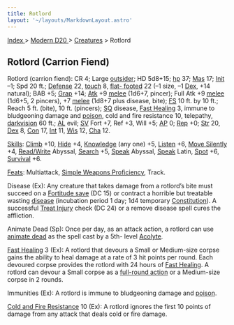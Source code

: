 ```yaml
---
title: Rotlord
layout: '~/layouts/MarkdownLayout.astro'
---
```


[ Index ](/) > [ Modern D20 ](/modern.d20.srd) > [Creatures](/modern.d20.srd/creatures) > Rotlord

## Rotlord (Carrion Fiend)

Rotlord (carrion fiend): CR 4; Large
[outsider](/modern.d20.srd/creature.types/outsider); HD 5d8+15;
[hp](/modern.d20.srd/combat/hit.points) 37;
[Mas](/modern.d20.srd/creatures/creature.overview) 17;
[Init](/modern.d20.srd/combat/initiative) –1; Spd 20 ft.;
[Defense](/modern.d20.srd/combat/defense) 22,
[touch](/modern.d20.srd/combat/attack.actions) 8, [flat- footed](/modern.d20.srd/combat/surprise) 22 (–1 size, –1
[Dex](/modern.d20.srd/basics/ability.scores), +14 natural); BAB +5;
[Grap](/modern.d20.srd/combat/grapple) +14;
[Atk](/modern.d20.srd/combat/attack.roll) +9
[melee](/modern.d20.srd/combat/attack.roll) (1d6+7, pincer); Full Atk +9
[melee](/modern.d20.srd/combat/attack.roll) (1d6+5, 2 pincers), +7
[melee](/modern.d20.srd/combat/attack.roll) (1d8+7 plus disease, bite);
[FS](/modern.d20.srd/creatures/creature.overview) 10 ft. by 10 ft.; Reach 5
ft. (bite), 10 ft. (pincers);
[SQ](/modern.d20.srd/creatures/creature.overview) disease, [Fast Healing](/modern.d20.srd/special.abilities/fast.healing) 3, immune to
bludgeoning damage and [poison](/modern.d20.srd/special.abilities/poison),
cold and fire resistance 10, telepathy,
[darkvision](/modern.d20.srd/special.abilities/darkvision) 60 ft.;
[AL](/modern.d20.srd/basics/allegiances) evil;
[SV](/modern.d20.srd/basics/saving.throws) Fort +7, Ref +3, Will +5;
[AP](/modern.d20.srd/creatures/creature.overview) 0;
[Rep](/modern.d20.srd/creatures/creature.overview) +0;
[Str](/modern.d20.srd/basics/ability.scores) 20,
[Dex](/modern.d20.srd/basics/ability.scores) 8,
[Con](/modern.d20.srd/basics/ability.scores) 17,
[Int](/modern.d20.srd/basics/ability.scores) 11,
[Wis](/modern.d20.srd/basics/ability.scores) 12,
[Cha](/modern.d20.srd/basics/ability.scores) 12.

[Skills](/modern.d20.srd/skills): [Climb](/modern.d20.srd/skills/climb) +10,
[Hide](/modern.d20.srd/skills/hide) +4,
[Knowledge](/modern.d20.srd/skills/knowledge) (any one) +5,
[Listen](/modern.d20.srd/skills/listen) +6, [Move Silently](/modern.d20.srd/skills/move.silently) +4,
[Read/Write](/modern.d20.srd/skills/read.write.language) Abyssal,
[Search](/modern.d20.srd/skills/search) +5,
[Speak](/modern.d20.srd/skills/speak.language) Abyssal,
[Speak](/modern.d20.srd/skills/speak.language) Latin,
[Spot](/modern.d20.srd/skills/spot) +6,
[Survival](/modern.d20.srd/skills/survival) +6.

[Feats](/modern.d20.srd/feats): Multiattack, [Simple Weapons Proficiency](/modern.d20.srd/feats/simple.weapons.proficiency), Track.

Disease (Ex): Any creature that takes damage from a rotlord’s bite must
succeed on a [Fortitude save](/modern.d20.srd/basics/saving.throws) (DC 15) or
contract a horrible but treatable wasting
[disease](/modern.d20.srd/environment.hazards/disease) (incubation period 1
day; 1d4 temporary [Constitution](/modern.d20.srd/basics/ability.scores)). A
successful [Treat Injury](/modern.d20.srd/skills/treat.injury) check (DC 24)
or a remove disease spell cures the affliction.

Animate Dead (Sp): Once per day, as an attack action, a rotlord can use
[animate dead](/modern.d20.srd/fx/animate.dead) as the spell cast by a 5th-
level [Acolyte](/modern.d20.srd/classes/advanced/acolyte).

[Fast Healing](/modern.d20.srd/special.abilities/fast.healing) 3 (Ex): A
rotlord that devours a Small or Medium-size corpse gains the ability to heal
damage at a rate of 3 hit points per round. Each devoured corpse provides the
rotlord with 24 hours of [Fast Healing](/modern.d20.srd/special.abilities/fast.healing). A rotlord can devour
a Small corpse as a [full-round action](/modern.d20.srd/combat/full.round.actions) or a Medium-size corpse in
2 rounds.

Immunities (Ex): A rotlord is immune to bludgeoning damage and
[poison](/modern.d20.srd/special.abilities/poison).

[Cold and Fire Resistance](/modern.d20.srd/special.abilities/resistance.to.energy) 10 (Ex): A
rotlord ignores the first 10 points of damage from any attack that deals cold
or fire damage.

